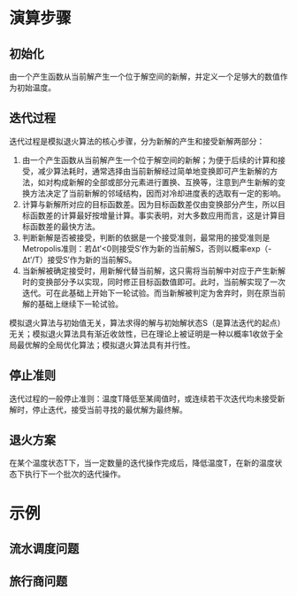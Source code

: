 # 演算步骤
## 初始化
由一个产生函数从当前解产生一个位于解空间的新解，并定义一个足够大的数值作为初始温度。
## 迭代过程
迭代过程是模拟退火算法的核心步骤，分为新解的产生和接受新解两部分：

1. 由一个产生函数从当前解产生一个位于解空间的新解；为便于后续的计算和接受，减少算法耗时，通常选择由当前新解经过简单地变换即可产生新解的方法，如对构成新解的全部或部分元素进行置换、互换等，注意到产生新解的变换方法决定了当前新解的邻域结构，因而对冷却进度表的选取有一定的影响。
2. 计算与新解所对应的目标函数差。因为目标函数差仅由变换部分产生，所以目标函数差的计算最好按增量计算。事实表明，对大多数应用而言，这是计算目标函数差的最快方法。
3. 判断新解是否被接受，判断的依据是一个接受准则，最常用的接受准则是Metropolis准则：若Δt′<0则接受S′作为新的当前解S，否则以概率exp（-Δt′/T）接受S′作为新的当前解S。
4. 当新解被确定接受时，用新解代替当前解，这只需将当前解中对应于产生新解时的变换部分予以实现，同时修正目标函数值即可。此时，当前解实现了一次迭代。可在此基础上开始下一轮试验。而当新解被判定为舍弃时，则在原当前解的基础上继续下一轮试验。

模拟退火算法与初始值无关，算法求得的解与初始解状态S（是算法迭代的起点）无关；模拟退火算法具有渐近收敛性，已在理论上被证明是一种以概率1收敛于全局最优解的全局优化算法；模拟退火算法具有并行性。
## 停止准则
迭代过程的一般停止准则：温度T降低至某阈值时，或连续若干次迭代均未接受新解时，停止迭代，接受当前寻找的最优解为最终解。
## 退火方案
在某个温度状态T下，当一定数量的迭代操作完成后，降低温度T，在新的温度状态下执行下一个批次的迭代操作。

# 示例
## 流水调度问题
## 旅行商问题